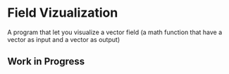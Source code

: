 # Field Vizualization

A program that let you visualize a vector field
(a math function that have a vector as input
and a vector as output)

## Work in Progress

